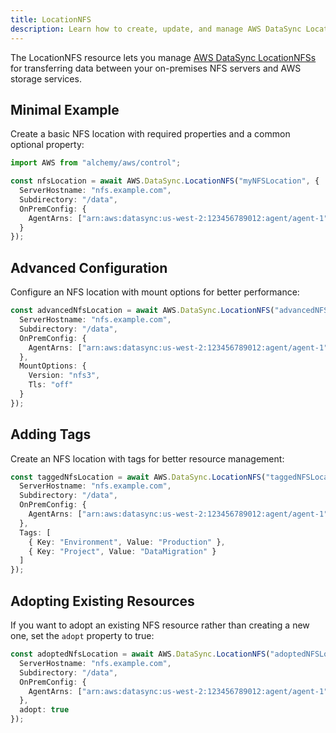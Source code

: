 ```yaml
---
title: LocationNFS
description: Learn how to create, update, and manage AWS DataSync LocationNFSs using Alchemy Cloud Control.
---
```



The LocationNFS resource lets you manage [AWS DataSync LocationNFSs](https://docs.aws.amazon.com/datasync/latest/userguide/) for transferring data between your on-premises NFS servers and AWS storage services.

## Minimal Example

Create a basic NFS location with required properties and a common optional property:

```ts
import AWS from "alchemy/aws/control";

const nfsLocation = await AWS.DataSync.LocationNFS("myNFSLocation", {
  ServerHostname: "nfs.example.com",
  Subdirectory: "/data",
  OnPremConfig: {
    AgentArns: ["arn:aws:datasync:us-west-2:123456789012:agent/agent-1"]
  }
});
```

## Advanced Configuration

Configure an NFS location with mount options for better performance:

```ts
const advancedNfsLocation = await AWS.DataSync.LocationNFS("advancedNFSLocation", {
  ServerHostname: "nfs.example.com",
  Subdirectory: "/data",
  OnPremConfig: {
    AgentArns: ["arn:aws:datasync:us-west-2:123456789012:agent/agent-1"]
  },
  MountOptions: {
    Version: "nfs3",
    Tls: "off"
  }
});
```

## Adding Tags

Create an NFS location with tags for better resource management:

```ts
const taggedNfsLocation = await AWS.DataSync.LocationNFS("taggedNFSLocation", {
  ServerHostname: "nfs.example.com",
  Subdirectory: "/data",
  OnPremConfig: {
    AgentArns: ["arn:aws:datasync:us-west-2:123456789012:agent/agent-1"]
  },
  Tags: [
    { Key: "Environment", Value: "Production" },
    { Key: "Project", Value: "DataMigration" }
  ]
});
```

## Adopting Existing Resources

If you want to adopt an existing NFS resource rather than creating a new one, set the `adopt` property to true:

```ts
const adoptedNfsLocation = await AWS.DataSync.LocationNFS("adoptedNFSLocation", {
  ServerHostname: "nfs.example.com",
  Subdirectory: "/data",
  OnPremConfig: {
    AgentArns: ["arn:aws:datasync:us-west-2:123456789012:agent/agent-1"]
  },
  adopt: true
});
```
